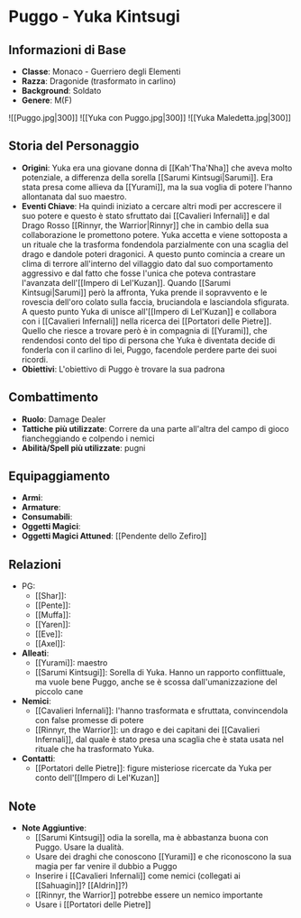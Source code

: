 # Puggo - Yuka Kintsugi

## Informazioni di Base
- **Classe**: Monaco - Guerriero degli Elementi
- **Razza**: Dragonide (trasformato in carlino)
- **Background**: Soldato
- **Genere**: M(F)

![[Puggo.jpg|300]]
![[Yuka con Puggo.jpg|300]]
![[Yuka Maledetta.jpg|300]]

## Storia del Personaggio
- **Origini**: Yuka era una giovane donna di [[Kah'Tha'Nha]] che aveva molto potenziale, a differenza della sorella [[Sarumi Kintsugi|Sarumi]]. Era stata presa come allieva da [[Yurami]], ma la sua voglia di potere l'hanno allontanata dal suo maestro.
- **Eventi Chiave**:  Ha quindi iniziato a cercare altri modi per accrescere il suo potere e questo è stato sfruttato dai [[Cavalieri Infernali]] e dal Drago Rosso [[Rinnyr, the Warrior|Rinnyr]] che in cambio della sua collaborazione le promettono potere. Yuka accetta e viene sottoposta a un rituale che la trasforma fondendola parzialmente con una scaglia del drago e dandole poteri dragonici. A questo punto comincia a creare un clima di terrore all'interno del villaggio dato dal suo comportamento aggressivo e dal fatto che fosse l'unica che poteva contrastare l'avanzata dell'[[Impero di Lel'Kuzan]]. Quando [[Sarumi Kintsugi|Sarumi]] però la affronta, Yuka prende il sopravvento e le rovescia dell'oro colato sulla faccia, bruciandola e lasciandola sfigurata. A questo punto Yuka di unisce all'[[Impero di Lel'Kuzan]] e collabora con i [[Cavalieri Infernali]] nella ricerca dei [[Portatori delle Pietre]]. Quello che riesce a trovare però è in compagnia di [[Yurami]], che rendendosi conto del tipo di persona che Yuka è diventata decide di fonderla con il carlino di lei, Puggo, facendole perdere parte dei suoi ricordi.
- **Obiettivi**: L'obiettivo di Puggo è trovare la sua padrona

## Combattimento
- **Ruolo**: Damage Dealer
- **Tattiche più utilizzate**: Correre da una parte all'altra del campo di gioco fiancheggiando e colpendo i nemici 
- **Abilità/Spell più utilizzate**: pugni 

## Equipaggiamento
- **Armi**: 
- **Armature**: 
- **Consumabili**: 
- **Oggetti Magici**: 
- **Oggetti Magici Attuned**: [[Pendente dello Zefiro]]

## Relazioni
- PG:
	- [[Shar]]:
	- [[Pente]]:
	- [[Muffa]]:
	- [[Yaren]]:
	- [[Eve]]:
	- [[Axel]]:
- **Alleati**: 
	- [[Yurami]]: maestro
	- [[Sarumi Kintsugi]]: Sorella di Yuka. Hanno un rapporto conflittuale, ma vuole bene Puggo, anche se è scossa dall'umanizzazione del piccolo cane
- **Nemici**: 
	- [[Cavalieri Infernali]]: l'hanno trasformata e sfruttata, convincendola con false promesse di potere
	- [[Rinnyr, the Warrior]]: un drago e dei capitani dei [[Cavalieri Infernali]], dal quale è stato presa una scaglia che è stata usata nel rituale che ha trasformato Yuka. 
- **Contatti**: 
	- [[Portatori delle Pietre]]: figure misteriose ricercate da Yuka per conto dell'[[Impero di Lel'Kuzan]]

## Note
- **Note Aggiuntive**: 
	- [[Sarumi Kintsugi]] odia la sorella, ma è abbastanza buona con Puggo. Usare la dualità.
	- Usare dei draghi che conoscono [[Yurami]] e che riconoscono la sua magia per far venire il dubbio a Puggo
	- Inserire i [[Cavalieri Infernali]] come nemici (collegati ai [[Sahuagin]]? [[Aldrin]]?)
	- [[Rinnyr, the Warrior]] potrebbe essere un nemico importante
	- Usare i [[Portatori delle Pietre]]